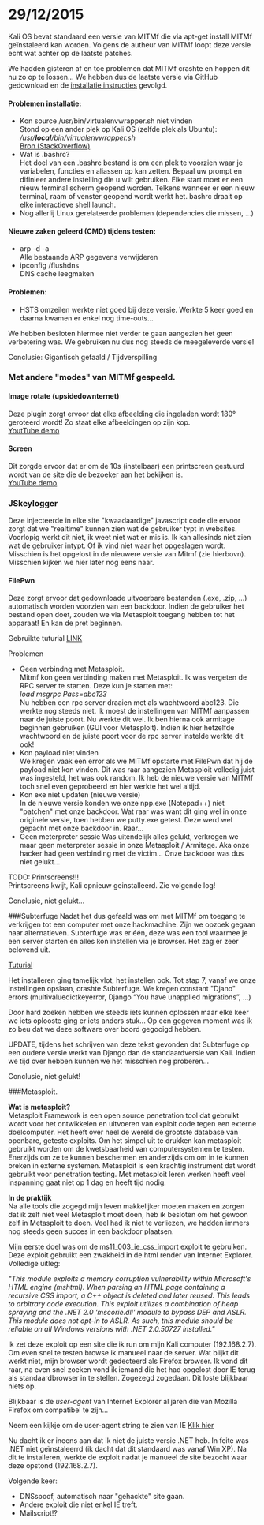 # 29/12/2015

Kali OS bevat standaard een versie van MITMf die via apt-get install MITMf geïnstaleerd kan worden.
Volgens de autheur van MITMf loopt deze versie echt wat achter op de laatste patches.

We hadden gisteren af en toe problemen dat MITMf crashte en hoppen dit nu zo op te lossen...
We hebben dus de laatste versie via GitHub gedownload en de [installatie instructies](https://github.com/byt3bl33d3r/MITMf/wiki/Installation) gevolgd.

#### Problemen installatie:
- Kon source /usr/bin/virtualenvwrapper.sh niet vinden </br> Stond op een ander plek op Kali OS (zelfde plek als Ubuntu):   */usr/**local**/bin/virtualenvwrapper.sh* </br>
  [Bron (StackOverflow)](http://stackoverflow.com/questions/12647266/where-is-virtualenvwrapper-sh-after-pip-install)
- Wat is .bashrc? </br> Het doel van een .bashrc bestand is om een plek te voorzien waar je variabelen, functies en aliassen op kan zetten. Bepaal uw prompt en difinieer andere instelling die u wilt gebruiken. Elke start moet er een nieuw terminal scherm geopend worden. Telkens wanneer er een nieuw terminal, raam of venster geopend wordt werkt het. bashrc draait op elke interactieve shell launch.
- Nog allerlij Linux gerelateerde problemen (dependencies die missen, ...)

#### Nieuwe zaken geleerd (CMD) tijdens testen:
- arp -d -a  </br> Alle bestaande ARP gegevens verwijderen
- ipconfig /flushdns </br> DNS cache leegmaken

#### Problemen:
- HSTS omzeilen werkte niet goed bij deze versie. Werkte 5 keer goed en daarna kwamen er enkel nog time-outs...

We hebben besloten hiermee niet verder te gaan aangezien het geen verbetering was. We gebruiken nu dus nog steeds de meegeleverde versie!

Conclusie: Gigantisch gefaald / Tijdverspilling

### Met andere "modes" van MITMf gespeeld.

#### Image rotate (upsidedownternet)
Deze plugin zorgt ervoor dat elke afbeelding die ingeladen wordt 180° geroteerd wordt! Zo staat elke afbeeldingen op zijn kop. </br>
[YoutTube demo](https://www.youtube.com/watch?v=HJ1nn-T98Vk)

#### Screen
Dit zorgde ervoor dat er om de 10s (instelbaar) een printscreen gestuurd wordt van de site die de bezoeker aan het bekijken is. </br>
[YouTube demo](https://www.youtube.com/watch?v=f4zf-_WwTfo)

### JSkeylogger
Deze injecteerde in elke site "kwaadaardige" javascript code die ervoor zorgt dat we "realtime" kunnen zien wat de gebruiker typt in websites. </br>
Voorlopig werkt dit niet, ik weet niet wat er mis is. Ik kan allesinds niet zien wat de gebruiker intypt. Of ik vind niet waar het opgeslagen wordt. Misschien is het opgelost in de nieuwere versie van Mitmf (zie hierbovn). Misschien kijken we hier later nog eens naar.

#### FilePwn
Deze zorgt ervoor dat gedownloade uitvoerbare bestanden  (.exe, .zip, ...) automatisch worden voorzien van een backdoor. Indien de gebruiker het bestand open doet, zouden we via Metasploit toegang hebben tot het apparaat! En kan de pret beginnen.

Gebruikte tuturial [LINK](http://null-byte.wonderhowto.com/how-to/backdooring-fly-with-mitmf-0160383/)

Problemen
- Geen verbindng met Metasploit. </br>
  Mitmf kon geen verbinding maken met Metasploit. Ik was vergeten de RPC server te starten. Deze kun je starten met: </br>
  *load msgrpc Pass=abc123*</br>
  Nu hebben een rpc server draaien met als wachtwoord abc123. Die werkte nog steeds niet. Ik moest de instellingen van MITMf aanpassen   naar de juiste poort. Nu werkte dit wel. Ik ben hierna ook armitage beginnen gebruiken (GUI voor Metasploit). Indien ik hier          hetzelfde wachtwoord en de juiste poort voor de rpc server instelde werkte dit ook!
- Kon payload niet vinden </br>
  We kregen vaak een error als we MITMf opstarte met FilePwn dat hij de payload niet kon vinden. Dit was raar aangezien Metasploit      volledig juist was ingesteld, het was ook random. Ik heb de nieuwe versie van MITMf toch snel even geprobeerd en hier werkte het wel   altijd.
- Kon exe niet updaten (nieuwe versie) </br>
  In de nieuwe versie konden we onze npp.exe (Notepad++) niet "patchen" met onze backdoor. Wat raar was want dit ging wel in onze       originele versie, toen hebben we putty.exe getest. Deze werd wel gepacht met onze backdoor in. Raar...
- Geen meterpreter sessie
  Was uitendelijk alles gelukt, verkregen we maar geen meterpreter sessie in onze Metasploit  / Armitage. Aka onze hacker had geen      verbinding met de victim... Onze backdoor was dus niet gelukt...

TODO: Printscreens!!! </br>
Printscreens kwijt, Kali opnieuw geinstalleerd. Zie volgende log!

Conclusie, niet gelukt...

###Subterfuge
Nadat het dus gefaald was om met MITMf om toegang te verkrijgen tot een computer met onze hackmachine. Zijn we opzoek gegaan naar alternatieven. Subterfuge was er één, deze was een tool waarmee je een server starten en alles kon instellen via je browser. Het zag er zeer belovend uit.

[Tuturial](http://technovortex.blogspot.be/2013/08/getting-meterpreter-session-over-mitm.html)

Het installeren ging tamelijk vlot, het instellen ook. Tot stap 7, vanaf we onze instellingen opslaan, crashte Subterfuge. We kregen constant "Djano" errors (multivaluedictkeyerror, Django “You have unapplied migrations”, ...)

Door hard zoeken hebben we steeds iets kunnen oplossen maar elke keer we iets oplooste ging er iets anders stuk... Op een gegeven moment was ik zo beu dat we deze software over boord gegooigd hebben.

UPDATE, tijdens het schrijven van deze tekst gevonden dat Subterfuge op een oudere versie werkt van Django dan de standaardversie van Kali. Indien we tijd over hebben kunnen we het misschien nog proberen...

Conclusie, niet gelukt!

###Metasploit.

**Wat is metasploit?**</br>
Metasploit Framework is een open source penetration tool dat gebruikt wordt voor het ontwikkelen en uitvoeren van exploit code tegen een externe doelcomputer. Het heeft over heel de wereld de grootste database van openbare, geteste exploits. Om het simpel uit te drukken kan metasploit gebruikt worden om de kwetsbaarheid van computersystemen te testen. Enerzijds om ze te kunnen beschermen en anderzijds om om in te kunnen breken in externe systemen. Metasploit is een krachtig instrument dat wordt gebruikt voor penetration testing. Met metasploit leren werken heeft veel inspanning gaat niet op 1 dag en heeft tijd nodig.

**In de praktijk**</br>
Na alle tools die zogegd mijn leven makkelijker moeten maken en zorgen dat ik zelf niet veel Metasploit moet doen, heb ik besloten om het gewoon zelf in Metasploit te doen. Veel had ik niet te verliezen, we hadden immers nog steeds geen succes in een backdoor plaatsen.

Mijn eerste doel was om de ms11_003_ie_css_import exploit te gebruiken. Deze exploit gebruikt een zwakheid in de html render van Internet Explorer. Volledige uitleg:

*"This module exploits a memory corruption vulnerability within Microsoft\'s HTML engine (mshtml). When parsing an HTML page containing a recursive CSS import, a C++ object is deleted and later reused. This leads to arbitrary code execution. This exploit utilizes a combination of heap spraying and the .NET 2.0 'mscorie.dll' module to bypass DEP and ASLR. This module does not opt-in to ASLR. As such, this module should be reliable on all Windows versions with .NET 2.0.50727 installed."*

Ik zet deze exploit op een site die ik run om mijn Kali computer (192.168.2.7). Om even snel te testen browse ik manueel naar de server. Wat blijkt dit werkt niet, mijn browser wordt gedecteerd als Firefox browser. Ik vond dit raar, na even snel zoeken vond ik iemand die het had opgelost door IE terug als standaardbrowser in te stellen. Zogezegd zogedaan. Dit loste blijkbaar niets op.

Blijkbaar is de *user-agent* van Internet Explorer al jaren die van Mozilla Firefox om compatibel te zijn...

Neem een kijkje om de user-agent string te zien van IE [Klik hier](http://www.useragentstring.com/pages/Internet%20Explorer/)

Nu dacht ik er ineens aan dat ik niet de juiste versie .NET heb. In feite was .NET niet geïnstaleerrd (ik dacht dat dit standaard was vanaf Win XP). Na dit te installeren, werkte de exploit nadat je manueel de site bezocht waar deze opstond (192.168.2.7).

Volgende keer:
* DNSspoof, automatisch naar "gehackte" site gaan.
* Andere exploit die niet enkel IE treft.
* Mailscript!?
